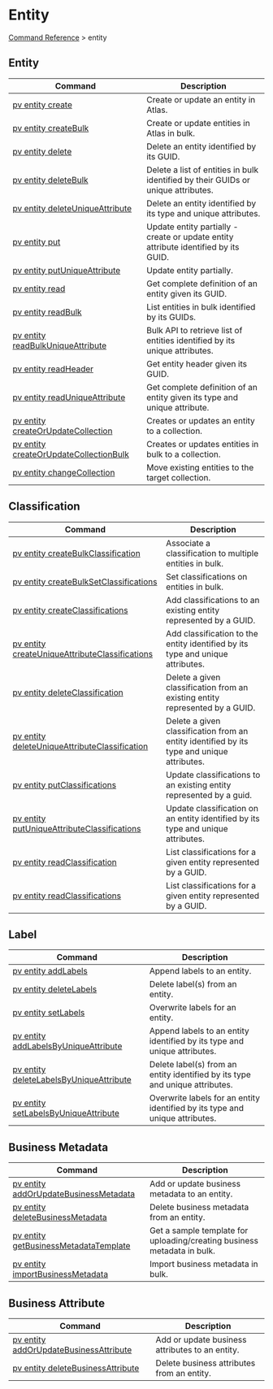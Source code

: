 # Entity
[Command Reference](../../../README.md#command-reference) > entity

## Entity
| Command | Description |
| --- | --- |
| [pv entity create](./create.md) | Create or update an entity in Atlas. |
| [pv entity createBulk](./createBulk.md) | Create or update entities in Atlas in bulk. |
| [pv entity delete](./delete.md) | Delete an entity identified by its GUID. |
| [pv entity deleteBulk](./deleteBulk.md) | Delete a list of entities in bulk identified by their GUIDs or unique attributes. |
| [pv entity deleteUniqueAttribute](./deleteUniqueAttribute.md) | Delete an entity identified by its type and unique attributes. |
| [pv entity put](./put.md) | Update entity partially - create or update entity attribute identified by its GUID. |
| [pv entity putUniqueAttribute](./putUniqueAttribute.md) | Update entity partially. |
| [pv entity read](./read.md) | Get complete definition of an entity given its GUID. |
| [pv entity readBulk](./readBulk.md) | List entities in bulk identified by its GUIDs. |
| [pv entity readBulkUniqueAttribute](./readBulkUniqueAttribute.md) | Bulk API to retrieve list of entities identified by its unique attributes. |
| [pv entity readHeader](./readHeader.md) | Get entity header given its GUID. |
| [pv entity readUniqueAttribute](./readUniqueAttribute.md) | Get complete definition of an entity given its type and unique attribute. |
| [pv entity createOrUpdateCollection](./createOrUpdateCollection.md) | Creates or updates an entity to a collection. |
| [pv entity createOrUpdateCollectionBulk](./createOrUpdateCollectionBulk.md) | Creates or updates entities in bulk to a collection. |
| [pv entity changeCollection](./changeCollection.md) | Move existing entities to the target collection. |

## Classification
| Command | Description |
| --- | --- |
| [pv entity createBulkClassification](./createBulkClassification.md) | Associate a classification to multiple entities in bulk. |
| [pv entity createBulkSetClassifications](./createBulkSetClassifications.md) | Set classifications on entities in bulk. |
| [pv entity createClassifications](./createClassifications.md) | Add classifications to an existing entity represented by a GUID. |
| [pv entity createUniqueAttributeClassifications](./createUniqueAttributeClassifications.md) | Add classification to the entity identified by its type and unique attributes. |
| [pv entity deleteClassification](./deleteClassification.md) | Delete a given classification from an existing entity represented by a GUID. |
| [pv entity deleteUniqueAttributeClassification](./deleteUniqueAttributeClassification.md) | Delete a given classification from an entity identified by its type and unique attributes. |
| [pv entity putClassifications](./putClassifications.md) | Update classifications to an existing entity represented by a guid. |
| [pv entity putUniqueAttributeClassifications](./putUniqueAttributeClassifications.md) | Update classification on an entity identified by its type and unique attributes. |
| [pv entity readClassification](./readClassification.md) | List classifications for a given entity represented by a GUID. |
| [pv entity readClassifications](./readClassifications.md) | List classifications for a given entity represented by a GUID. |

## Label
| Command | Description |
| --- | --- |
| [pv entity addLabels](./addLabels.md) | Append labels to an entity. |
| [pv entity deleteLabels](./deleteLabels.md) | Delete label(s) from an entity. |
| [pv entity setLabels](./setLabels.md) | Overwrite labels for an entity. |
| [pv entity addLabelsByUniqueAttribute](./addLabelsByUniqueAttribute.md) | Append labels to an entity identified by its type and unique attributes. |
| [pv entity deleteLabelsByUniqueAttribute](./deleteLabelsByUniqueAttribute.md) | Delete label(s) from an entity identified by its type and unique attributes. |
| [pv entity setLabelsByUniqueAttribute](./setLabelsByUniqueAttribute.md) | Overwrite labels for an entity identified by its type and unique attributes. |

## Business Metadata
| Command | Description |
| --- | --- |
| [pv entity addOrUpdateBusinessMetadata](./addOrUpdateBusinessMetadata.md) | Add or update business metadata to an entity. |
| [pv entity deleteBusinessMetadata](./deleteBusinessMetadata.md) | Delete business metadata from an entity. |
| [pv entity getBusinessMetadataTemplate](./getBusinessMetadataTemplate.md) | Get a sample template for uploading/creating business metadata in bulk. |
| [pv entity importBusinessMetadata](./importBusinessMetadata.md) | Import business metadata in bulk. |

## Business Attribute
| Command | Description |
| --- | --- |
| [pv entity addOrUpdateBusinessAttribute](./addOrUpdateBusinessAttribute.md) | Add or update business attributes to an entity. |
| [pv entity deleteBusinessAttribute](./**deleteBusinessAttribute**.md) | Delete business attributes from an entity. |